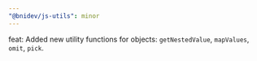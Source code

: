 ```yaml
---
"@bnidev/js-utils": minor
---
```


feat: Added new utility functions for objects: `getNestedValue`, `mapValues`, `omit`, `pick`.
